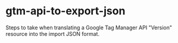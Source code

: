 # gtm-api-to-export-json
Steps to take when translating a Google Tag Manager API "Version" resource into the import JSON format.
